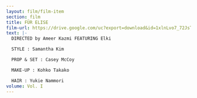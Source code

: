 ```yaml
---
layout: film/film-item
section: film
title: FÜR ELISE
film-url: https://drive.google.com/uc?export=download&id=1xlnLvo7_72JsT40tKGQudsq216fWOM3g
text: |-
  DIRECTED by Ameer Kazmi FEATURING Elki 

  STYLE : Samantha Kim

  PROP & SET : Casey McCoy

  MAKE-UP : Kohko Takako

  HAIR : Yukie Nammori
volume: Vol. I
---
```

